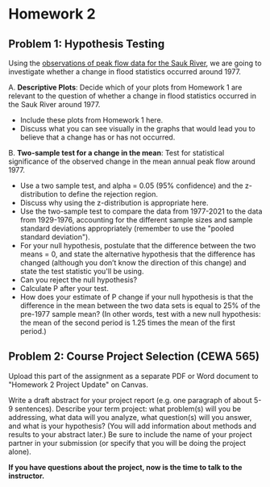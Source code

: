 # Homework 2

## Problem 1: Hypothesis Testing

Using the [observations of peak flow data for the Sauk River](/data/Sauk_peak_WY1929_2021.xlsx), we are going to investigate whether a change in flood statistics occurred around 1977.

A. **Descriptive Plots**: Decide which of your plots from Homework 1 are relevant to the question of whether a change in flood statistics occurred in the Sauk River around 1977. 
* Include these plots from Homework 1 here.
* Discuss what you can see visually in the graphs that would lead you to believe that a change has or has not occurred.

B. **Two-sample test for a change in the mean**: Test for statistical significance of the observed change in the mean annual peak flow around 1977. 
* Use a two sample test, and alpha = 0.05 (95% confidence) and the z-distribution to define the rejection region. 
* Discuss why using the z-distribution is appropriate here. 
* Use the two-sample test to compare the data from 1977-2021 to the data from 1929-1976, accounting for the different sample sizes and sample standard deviations appropriately (remember to use the "pooled standard deviation"). 
* For your null hypothesis, postulate that the difference between the two means = 0, and state the alternative hypothesis that the difference has changed (although you don’t know the direction of this change) and state the test statistic you'll be using. 
* Can you reject the null hypothesis? 
* Calculate P after your test. 
* How does your estimate of P change if your null hypothesis is that the difference in the mean between the two data sets is equal to 25% of the pre-1977 sample mean? (In other words, test with a new null hypothesis: the mean of the second period is 1.25 times the mean of the first period.)


## Problem 2: Course Project Selection (CEWA 565)

Upload this part of the assignment as a separate PDF or Word document to "Homework 2 Project Update" on Canvas.

Write a draft abstract for your project report (e.g. one paragraph of about 5-9 sentences). Describe your term project: what problem(s) will you be addressing, what data will you analyze, what question(s) will you answer, and what is your hypothesis? (You will add information about methods and results to your abstract later.) Be sure to include the name of your project partner in your submission (or specify that you will be doing the project alone).

**If you have questions about the project, now is the time to talk to the instructor.**

